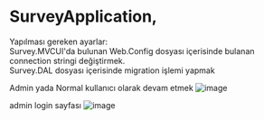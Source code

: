 # SurveyApplication,
Yapılması gereken ayarlar: </br>
   Survey.MVCUI'da bulunan Web.Config dosyası içerisinde bulanan connection stringi değiştirmek.</br>
   Survey.DAL dosyası içerisinde migration işlemi yapmak </br>
   
   Admin yada Normal kullanıcı olarak devam etmek
   ![image](https://user-images.githubusercontent.com/42031794/177544585-538803ef-846d-4d81-bb9a-523393408e35.png)

admin login sayfası
![image](https://user-images.githubusercontent.com/42031794/177544688-dbec994c-249d-4aff-b0cb-41f774148ed9.png)
